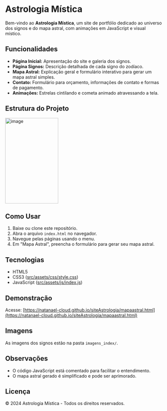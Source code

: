 # Astrologia Mística

Bem-vindo ao **Astrologia Mística**, um site de portfólio dedicado ao universo dos signos e do mapa astral, com animações em JavaScript e visual místico.

## Funcionalidades

- **Página Inicial:** Apresentação do site e galeria dos signos.
- **Página Signos:** Descrição detalhada de cada signo do zodíaco.
- **Mapa Astral:** Explicação geral e formulário interativo para gerar um mapa astral simples.
- **Contato:** Formulário para orçamento, informações de contato e formas de pagamento.
- **Animações:** Estrelas cintilando e cometa animado atravessando a tela.

## Estrutura do Projeto
<img width="170" height="275" alt="image" src="https://github.com/user-attachments/assets/b80fb47c-39d2-436d-8f3d-481e157c5a8b" />


## Como Usar

1. Baixe ou clone este repositório.
2. Abra o arquivo `index.html` no navegador.
3. Navegue pelas páginas usando o menu.
4. Em "Mapa Astral", preencha o formulário para gerar seu mapa astral.

## Tecnologias

- HTML5
- CSS3 ([src/assets/css/style.css](src/assets/css/style.css))
- JavaScript ([src/assets/js/index.js](src/assets/js/index.js))

## Demonstração

Acesse: [https://natanael-cloud.github.io/siteAstrologia/mapaastral.html](https://natanael-cloud.github.io/siteAstrologia/mapaastral.html)

## Imagens

As imagens dos signos estão na pasta `imagens_index/`.

## Observações

- O código JavaScript está comentado para facilitar o entendimento.
- O mapa astral gerado é simplificado e pode ser aprimorado.

## Licença

&copy; 2024 Astrologia Mística - Todos os direitos reservados.
